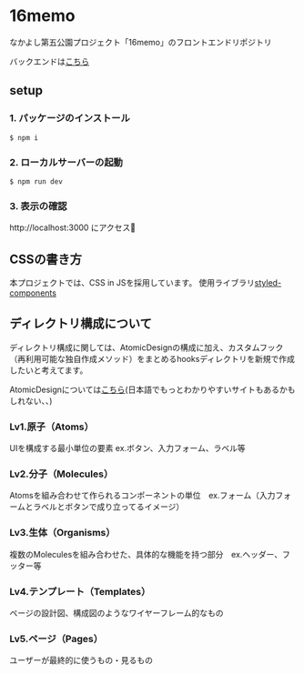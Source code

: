 # 16memo
なかよし第五公園プロジェクト「16memo」のフロントエンドリポジトリ

バックエンドは[こちら](https://github.com/pppeyo38/16memo_backend)


## setup

### 1. パッケージのインストール

```
$ npm i
```

### 2. ローカルサーバーの起動

```
$ npm run dev
```

### 3. 表示の確認

http://localhost:3000 にアクセス🚀





## CSSの書き方

本プロジェクトでは、CSS in JSを採用しています。
使用ライブラリ[styled-components](https://styled-components.com/)





## ディレクトリ構成について

ディレクトリ構成に関しては、AtomicDesignの構成に加え、カスタムフック（再利用可能な独自作成メソッド）をまとめるhooksディレクトリを新規で作成したいと考えてます。

AtomicDesignについては[こちら](https://bradfrost.com/blog/post/atomic-web-design/)(日本語でもっとわかりやすいサイトもあるかもしれない、、)




### Lv1.原子（Atoms）

UIを構成する最小単位の要素  ex.ボタン、入力フォーム、ラベル等



### Lv2.分子（Molecules）

Atomsを組み合わせて作られるコンポーネントの単位　ex.フォーム（入力フォームとラベルとボタンで成り立ってるイメージ）



### Lv3.生体（Organisms）

複数のMoleculesを組み合わせた、具体的な機能を持つ部分　ex.ヘッダー、フッター等



### Lv4.テンプレート（Templates）

ページの設計図、構成図のようなワイヤーフレーム的なもの



### Lv5.ページ（Pages）

ユーザーが最終的に使うもの・見るもの


